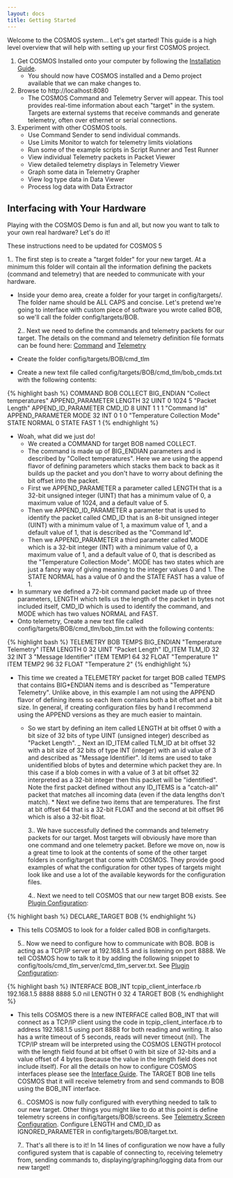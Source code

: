 ```yaml
---
layout: docs
title: Getting Started
---
```


Welcome to the COSMOS system... Let's get started! This guide is a high level overview that will help with setting up your first COSMOS project.

1. Get COSMOS Installed onto your computer by following the [Installation Guide](/docs/v5/installation).
   - You should now have COSMOS installed and a Demo project available that we can make changes to.
2. Browse to http://localhost:8080
   - The COSMOS Command and Telemetry Server will appear. This tool provides real-time information about each "target" in the system. Targets are external systems that receive commands and generate telemetry, often over ethernet or serial connections.
3. Experiment with other COSMOS tools.
   - Use Command Sender to send individual commands.
   - Use Limits Monitor to watch for telemetry limits violations
   - Run some of the example scripts in Script Runner and Test Runner
   - View individual Telemetry packets in Packet Viewer
   - View detailed telemetry displays in Telemetry Viewer
   - Graph some data in Telemetry Grapher
   - View log type data in Data Viewer
   - Process log data with Data Extractor

## Interfacing with Your Hardware

Playing with the COSMOS Demo is fun and all, but now you want to talk to your own real hardware? Let's do it!

<div class="note unreleased">
  <p>These instructions need to be updated for COSMOS 5</p>
</div>

1.. The first step is to create a "target folder" for your new target. At a minimum this folder will contain all the information defining the packets (command and telemetry) that are needed to communicate with your hardware.

- Inside your demo area, create a folder for your target in config/targets/. The folder name should be ALL CAPS and concise. Let's pretend we're going to interface with custom piece of software you wrote called BOB, so we'll call the folder config/targets/BOB.

  2.. Next we need to define the commands and telemetry packets for our target. The details on the command and telemetry definition file formats can be found here: [Command](/docs/v5/command) and [Telemetry](/docs/v5/telemetry)

- Create the folder config/targets/BOB/cmd_tlm
- Create a new text file called config/targets/BOB/cmd_tlm/bob_cmds.txt with the following contents:

{% highlight bash %}
COMMAND BOB COLLECT BIG_ENDIAN "Collect temperatures"
APPEND_PARAMETER LENGTH 32 UINT 0 1024 5 "Packet Length"
APPEND_ID_PARAMETER CMD_ID 8 UINT 1 1 1 "Command Id"
APPEND_PARAMETER MODE 32 INT 0 1 0 "Temperature Collection Mode"
STATE NORMAL 0
STATE FAST 1
{% endhighlight %}

- Woah, what did we just do!
  - We created a COMMAND for target BOB named COLLECT.
  - The command is made up of BIG_ENDIAN parameters and is described by "Collect temperatures". Here we are using the append flavor of defining parameters which stacks them back to back as it builds up the packet and you don't have to worry about defining the bit offset into the packet.
  - First we APPEND_PARAMETER a parameter called LENGTH that is a 32-bit unsigned integer (UINT) that has a minimum value of 0, a maximum value of 1024, and a default value of 5.
  - Then we APPEND_ID_PARAMETER a parameter that is used to identify the packet called CMD_ID that is an 8-bit unsigned integer (UINT) with a minimum value of 1, a maximum value of 1, and a default value of 1, that is described as the "Command Id".
  - Then we APPEND_PARAMETER a third parameter called MODE which is a 32-bit integer (INT) with a minimum value of 0, a maximum value of 1, and a default value of 0, that is described as the "Temperature Collection Mode". MODE has two states which are just a fancy way of giving meaning to the integer values 0 and 1. The STATE NORMAL has a value of 0 and the STATE FAST has a value of 1.
- In summary we defined a 72-bit command packet made up of three parameters, LENGTH which tells us the length of the packet in bytes not included itself, CMD_ID which is used to identify the command, and MODE which has two values NORMAL and FAST.
- Onto telemetry, Create a new text file called config/targets/BOB/cmd_tlm/bob_tlm.txt with the following contents:

{% highlight bash %}
TELEMETRY BOB TEMPS BIG_ENDIAN "Temperature Telemetry"
ITEM LENGTH 0 32 UINT "Packet Length"
ID_ITEM TLM_ID 32 32 INT 3 "Message Identifier"
ITEM TEMP1 64 32 FLOAT "Temperature 1"
ITEM TEMP2 96 32 FLOAT "Temperature 2"
{% endhighlight %}

- This time we created a TELEMETRY packet for target BOB called TEMPS that contains BIG\*ENDIAN items and is described as "Temperature Telemetry". Unlike above, in this example I am not using the APPEND flavor of defining items so each item contains both a bit offset and a bit size. In general, if creating configuration files by hand I recommend using the APPEND versions as they are much easier to maintain.

  - So we start by defining an item called LENGTH at bit offset 0 with a bit size of 32 bits of type UINT (unsigned integer) described as "Packet Length".
    \_ Next an ID_ITEM called TLM_ID at bit offset 32 with a bit size of 32 bits of type INT (integer) with an id value of 3 and described as "Message Identifier". Id items are used to take unidentified blobs of bytes and determine which packet they are. In this case if a blob comes in with a value of 3 at bit offset 32 interpreted as a 32-bit integer then this packet will be "identified". Note the first packet defined without any ID_ITEMS is a "catch-all" packet that matches all incoming data (even if the data lengths don't match). \* Next we define two items that are temperatures. The first at bit offset 64 that is a 32-bit FLOAT and the second at bit offset 96 which is also a 32-bit float.

    3.. We have successfully defined the commands and telemetry packets for our target. Most targets will obviously have more than one command and one telemetry packet. Before we move on, now is a great time to look at the contents of some of the other target folders in config/target that come with COSMOS. They provide good examples of what the configuration for other types of targets might look like and use a lot of the available keywords for the configuration files.

    4.. Next we need to tell COSMOS that our new target BOB exists. See [Plugin Configuration](/docs/v5/plugin):

{% highlight bash %}
DECLARE_TARGET BOB
{% endhighlight %}

- This tells COSMOS to look for a folder called BOB in config/targets.

  5.. Now we need to configure how to communicate with BOB. BOB is acting as a TCP/IP server at 192.168.1.5 and is listening on port 8888. We tell COSMOS how to talk to it by adding the following snippet to config/tools/cmd_tlm_server/cmd_tlm_server.txt. See [Plugin Configuration](/docs/v5/plugin):

{% highlight bash %}
INTERFACE BOB_INT tcpip_client_interface.rb 192.168.1.5 8888 8888 5.0 nil LENGTH 0 32 4
TARGET BOB
{% endhighlight %}

- This tells COSMOS there is a new INTERFACE called BOB_INT that will connect as a TCP/IP client using the code in tcpip_client_interface.rb to address 192.168.1.5 using port 8888 for both reading and writing. It also has a write timeout of 5 seconds, reads will never timeout (nil). The TCP/IP stream will be interpreted using the COSMOS LENGTH protocol with the length field found at bit offset 0 with bit size of 32-bits and a value offset of 4 bytes (because the value in the length field does not include itself). For all the details on how to configure COSMOS interfaces please see the [Interface Guide](/docs/v5/interfaces). The TARGET BOB line tells COSMOS that it will receive telemetry from and send commands to BOB using the BOB_INT interface.

  6.. COSMOS is now fully configured with everything needed to talk to our new target. Other things you might like to do at this point is define telemetry screens in config/targets/BOB/screens. See [Telemetry Screen Configuration](/docs/v5/screens). Configure LENGTH and CMD_ID as IGNORED_PARAMETER in config/targets/BOB/target.txt.

  7.. That's all there is to it! In 14 lines of configuration we now have a fully configured system that is capable of connecting to, receiving telemetry from, sending commands to, displaying/graphing/logging data from our new target!
